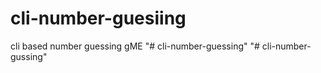 # cli-number-guesiing
cli based number guessing gME
"# cli-number-guessing" 
"# cli-number-gussing" 
